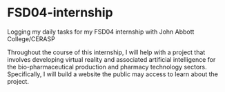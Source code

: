 # FSD04-internship
Logging my daily tasks for my FSD04 internship with John Abbott College/CERASP

Throughout the course of this internship, I will help with a project that involves developing virtual reality and associated artificial intelligence for the bio-pharmaceutical production and pharmacy technology sectors. Specifically, I will build a website the public may access to learn about the project.
